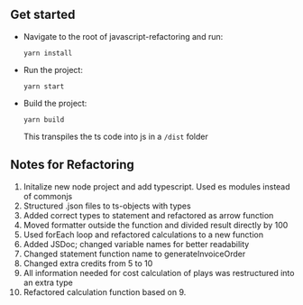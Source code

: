 ## Get started

- Navigate to the root of javascript-refactoring and run:

  `yarn install`

- Run the project:

  `yarn start`

- Build the project:

  `yarn build`

  This transpiles the ts code into js in a `/dist` folder

## Notes for Refactoring

1. Initalize new node project and add typescript. Used es modules instead of commonjs
2. Structured .json files to ts-objects with types
3. Added correct types to statement and refactored as arrow function
4. Moved formatter outside the function and divided result directly by 100
5. Used forEach loop and refactored calculations to a new function
6. Added JSDoc; changed variable names for better readability
7. Changed statement function name to generateInvoiceOrder
8. Changed extra credits from 5 to 10
9. All information needed for cost calculation of plays was restructured into an extra type
10. Refactored calculation function based on 9.
